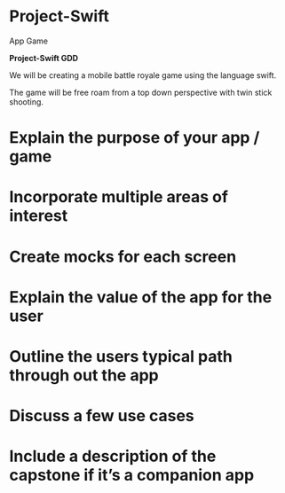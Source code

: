 # Project-Swift
App Game


__**Project-Swift GDD**__

We will be creating a mobile battle royale game using the language swift.

The game will be free roam from a top down perspective with twin stick shooting.

#  Explain the purpose of your app / game

#  Incorporate multiple areas of interest 

#  Create mocks for each screen 

#  Explain the value of the app for the user 

#  Outline the users typical path through out the app 

#  Discuss a few use cases 

#  Include a description of the capstone if it’s a companion app 
